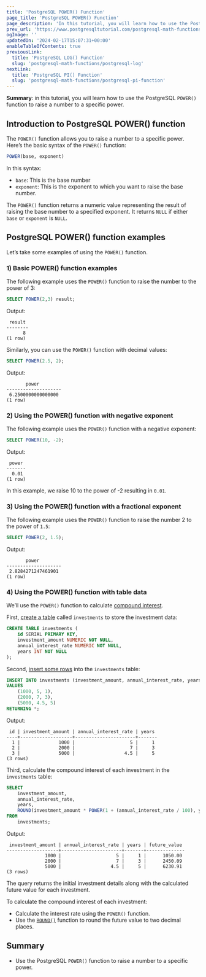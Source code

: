```yaml
---
title: 'PostgreSQL POWER() Function'
page_title: 'PostgreSQL POWER() Function'
page_description: 'In this tutorial, you will learn how to use the PostgreSQL POWER() function to raise a number to a specific power.'
prev_url: 'https://www.postgresqltutorial.com/postgresql-math-functions/postgresql-power/'
ogImage: ''
updatedOn: '2024-02-17T15:07:31+00:00'
enableTableOfContents: true
previousLink:
  title: 'PostgreSQL LOG() Function'
  slug: 'postgresql-math-functions/postgresql-log'
nextLink:
  title: 'PostgreSQL PI() Function'
  slug: 'postgresql-math-functions/postgresql-pi-function'
---
```


**Summary**: in this tutorial, you will learn how to use the PostgreSQL `POWER()` function to raise a number to a specific power.

## Introduction to PostgreSQL POWER() function

The `POWER()` function allows you to raise a number to a specific power. Here’s the basic syntax of the `POWER()` function:

```sql
POWER(base, exponent)
```

In this syntax:

- `base`: This is the base number
- `exponent`: This is the exponent to which you want to raise the base number.

The `POWER()` function returns a numeric value representing the result of raising the base number to a specified exponent. It returns `NULL` if either `base` or `exponent` is `NULL`.

## PostgreSQL POWER() function examples

Let’s take some examples of using the `POWER()` function.

### 1\) Basic POWER() function examples

The following example uses the `POWER()` function to raise the number to the power of 3:

```sql
SELECT POWER(2,3) result;
```

Output:

```text
 result
--------
      8
(1 row)
```

Similarly, you can use the `POWER()` function with decimal values:

```sql
SELECT POWER(2.5, 2);
```

Output:

```text
       power
--------------------
 6.2500000000000000
(1 row)
```

### 2\) Using the POWER() function with negative exponent

The following example uses the `POWER()` function with a negative exponent:

```sql
SELECT POWER(10, -2);
```

Output:

```text
 power
-------
  0.01
(1 row)
```

In this example, we raise 10 to the power of \-2 resulting in `0.01`.

### 3\) Using the POWER() function with a fractional exponent

The following example uses the `POWER()` function to raise the number 2 to the power of `1.5`:

```sql
SELECT POWER(2, 1.5);
```

Output:

```text
       power
--------------------
 2.8284271247461901
(1 row)
```

### 4\) Using the POWER() function with table data

We’ll use the `POWER()` function to calculate [compound interest](https://en.wikipedia.org/wiki/Compound_interest).

First, [create a table](../postgresql-tutorial/postgresql-create-table) called `investments` to store the investment data:

```sql
CREATE TABLE investments (
    id SERIAL PRIMARY KEY,
    investment_amount NUMERIC NOT NULL,
    annual_interest_rate NUMERIC NOT NULL,
    years INT NOT NULL
);
```

Second, [insert some rows](../postgresql-tutorial/postgresql-insert-multiple-rows) into the `investments` table:

```sql
INSERT INTO investments (investment_amount, annual_interest_rate, years)
VALUES
    (1000, 5, 1),
    (2000, 7, 3),
    (5000, 4.5, 5)
RETURNING *;
```

Output:

```text
 id | investment_amount | annual_interest_rate | years
----+-------------------+----------------------+-------
  1 |              1000 |                    5 |     1
  2 |              2000 |                    7 |     3
  3 |              5000 |                  4.5 |     5
(3 rows)
```

Third, calculate the compound interest of each investment in the `investments` table:

```sql
SELECT
    investment_amount,
    annual_interest_rate,
    years,
    ROUND(investment_amount * POWER(1 + (annual_interest_rate / 100), years), 2) AS future_value
FROM
    investments;
```

Output:

```text
 investment_amount | annual_interest_rate | years | future_value
-------------------+----------------------+-------+--------------
              1000 |                    5 |     1 |      1050.00
              2000 |                    7 |     3 |      2450.09
              5000 |                  4.5 |     5 |      6230.91
(3 rows)
```

The query returns the initial investment details along with the calculated future value for each investment.

To calculate the compound interest of each investment:

- Calculate the interest rate using the `POWER()` function.
- Use the [`ROUND()`](postgresql-round) function to round the future value to two decimal places.

## Summary

- Use the PostgreSQL `POWER()` function to raise a number to a specific power.
